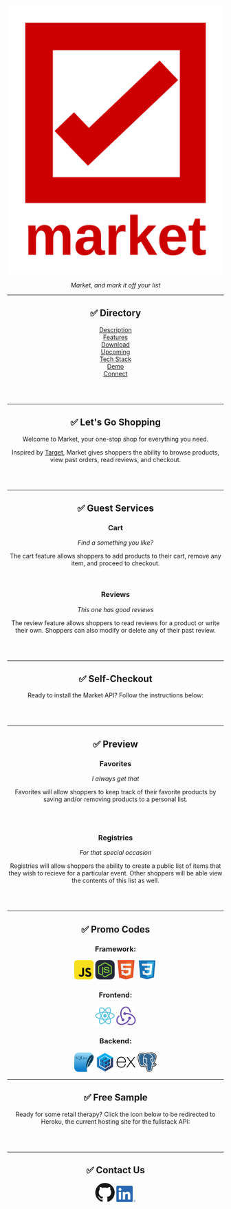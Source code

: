 <p align="center"><img align="justify" src="https://github.com/kevinlongboy/Market/blob/main/images/branding/market-logo-full.png" alt="CraneBnB Logo" width="500"></p>

<!-- <p align="center">An AirBnB Clone</p> -->


_<p align="center"> Market, and mark it off your list </p>_

<div>
<div>

---

<div align="center">


## ✅ Directory

[Description](https://github.com/kevinlongboy/Market#-directory) <br>
[Features](https://github.com/kevinlongboy/Market#-lets-go-shopping) <br>
[Download](https://github.com/kevinlongboy/Market#-guest-services) <br>
[Upcoming](https://github.com/kevinlongboy/Market#-self-checkout) <br>
[Tech Stack](https://github.com/kevinlongboy/Market#-preview) <br>
[Demo](https://github.com/kevinlongboy/Market#-free-sample) <br>
[Connect](https://github.com/kevinlongboy/Market#-contact-us) <br>

<br>
<br>

---

##  ✅ Let's Go Shopping
  
Welcome to Market, your one-stop shop for everything you need.

Inspired by <a href="https://www.target.com/" alt="Target website">Target</a>, Market gives shoppers the ability to browse products, view past orders, read reviews, and checkout.

<br>
<br>

---

##  ✅ Guest Services

### Cart

_Find a something you like?_

The cart feature allows shoppers to add products to their cart, remove any item, and proceed to checkout. 

<br>

### Reviews

_This one has good reviews_

The review feature allows shoppers to read reviews for a product or write their own. Shoppers can also modify or delete any of their past review.
  
<br>
<br>

---

##  ✅ Self-Checkout

Ready to install the Market API? Follow the instructions below:

<!--
  
### 1. Navigate to GitHub:
* Click <a href="https://github.com/kevinlongboy/Market" alt="Market GitHub repository link">here</a> to be redirected to the Market page
<img src="assets/instructions/setup-instructions-step-1.gif" alt="Navigate to GitHub GIF" width="400">

### 2. Download the API: 
* Click the "Code" button
* Select "Download ZIP" from the dropdown menu
* Save the file in your desired location
<img src="assets/instructions/setup-instructions-step-2.gif" alt="Download the API GIF" width="400">

### 3. Open the repository:
* Navigate to the location where you previously saved your zipped file
* Unzip the file by double-clicking on the icon, or by right-clicking on the icon and selecting "Open"
* This unzipped folder is the repository which contains both the backend and frontend components of the API
<img src="assets/instructions/setup-instructions-step-3.gif" alt="Open the repository GIF" width="400">

### 4. Initialize the backend: 
* Open a new terminal
* Navigate to the _backend_ folder
* Download dependencies by running the command: "npm install"
* Initialize your database by running "npx dotenv sequelize db:migrate"
* Populate your database by running "npx dotenv sequelize db:seed:all"
* Start the backend server by running the command: "npm start"
<img src="assets/instructions/setup-instructions-step-4.gif" alt="Initialize the backend GIF" width="400">

### 5. Initialize the frontend: 
* Open a new terminal
* Navigate to the _frontend_ folder
* Download dependencies by running the command: "npm install"
<img src="assets/instructions/setup-instructions-step-5.gif" alt="Initialize the frontend GIF" width="400">

### 6. Launch the app:
* From the _frontend_ folder, run the command: "npm start"
* Allow React to open the app in your browser
* Welcome to CraneBnB
<img src="assets/instructions/setup-instructions-step-6.gif" alt="Launch the app GIF" width="400">
-->

<br>
<br>

---

##  ✅ Preview

### Favorites
_I always get that_

Favorites will allow shoppers to keep track of their favorite products by saving and/or removing products to a personal list. 
  
<br>
<br>

### Registries
_For that special occasion_

Registries will allow shoppers the ability to create a public list of items that they wish to recieve for a particular event. Other shoppers will be able view the contents of this list as well.
  
<br>
<br>

---

##  ✅ Promo Codes

### Framework:

<p>
<a href="https://www.javascript.com/"><img alt="JavaScript" width="45px" src="images/tech-stack/javascript-logo.png"/></a>
<a href="https://nodejs.org/en/"><img alt="Node.JS" width="45px" src="images/tech-stack/nodejs-logo.svg"/></a>
<a href="https://html.spec.whatwg.org/"><img alt="HTML" width="45px" src="images/tech-stack/html-logo.png"/></a>
<a href="https://www.w3.org/TR/CSS/#css"><img alt="CSS" width="45px" src="images/tech-stack/css-logo.png"/></a>
<br>

### Frontend:

<p>
<a href="https://reactjs.org/"><img alt="React" width="45px" src="images/tech-stack/react-logo.png"/></a>
<a href="https://redux.js.org/"><img alt="Redux" width="45px" src="images/tech-stack/redux-logo.png"/></a>
<br>

### Backend:

<p>
<a href="https://sqlite.org/index.html"><img alt="SQLite" width="45px" src="images/tech-stack/sqlite-logo.svg"/></a>
<a href="https://sequelize.org/"><img alt="Sequelize" width="45px" src="images/tech-stack/sequelize-logo.png"/></a>
<a href="https://expressjs.com/"><img alt="Express" width="45px" src="images/tech-stack/express-logo.png"/></a>
<a href="https://www.postgresql.org/"><img alt="PostgreSQL" width="45px" src="images/tech-stack/postgresql-logo.png"/></a>
<br>
  
---

##  ✅ Free Sample

Ready for some retail therapy? Click the icon below to be redirected to Heroku, the current hosting site for the fullstack API:
<!--
<p>
<a href="https://kl-market.herokuapp.com/"><img vertical-align="middle" alt="Market live site hosted via Heroku" width="45px" src="images/social-media-branding/heroku-logo.jpg"/></a>
-->
<br>
<br>

---  
##  ✅ Contact Us

<a href="https://github.com/kevinlongboy"><img vertical-align="middle" alt="Developer's GitHub Page" width="45px" src="images/social-media-branding/github-logo.png"/></a>
<a href="https://www.linkedin.com/in/kevinlongboy/"><img vertical-align="middle" alt="Developer's LinkedIn Page" width="45px" src="images/social-media-branding/linkedin-logo.png"/></a>
<br>
<br>
